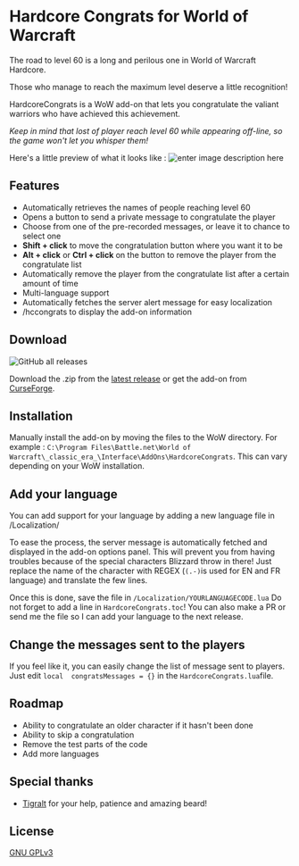 # Hardcore Congrats for World of Warcraft

The road to level 60 is a long and perilous one in World of Warcraft Hardcore.

Those who manage to reach the maximum level deserve a little recognition!

HardcoreCongrats is a WoW add-on that lets you congratulate the valiant warriors who have achieved this achievement.

*Keep in mind that lost of player reach level 60 while appearing off-line, so the game won't let you whisper them!*

Here's a little preview of what it looks like :
![enter image description here](https://media.discordapp.net/attachments/157405815429529601/1151595800888086649/image.png)

## Features

- Automatically retrieves the names of people reaching level 60
- Opens a button to send a private message to congratulate the player
- Choose from one of the pre-recorded messages, or leave it to chance to select one
- **Shift + click** to move the congratulation button where you want it to be
- **Alt + click** or **Ctrl + click** on the button to remove the player from the congratulate list
- Automatically remove the player from the congratulate list after a certain amount of time
- Multi-language support
- Automatically fetches the server alert message for easy localization
- /hccongrats to display the add-on information

## Download
![GitHub all releases](https://img.shields.io/github/downloads/Mouchoir/HardcoreCongrats/total)

Download the .zip from the [latest release](https://github.com/Mouchoir/HardcoreCongrats/releases) or get the add-on from [CurseForge](https://legacy.curseforge.com/wow/addons/hardcore-congrats).



## Installation

Manually install the add-on by moving the files to the WoW directory. For example :
`C:\Program Files\Battle.net\World of Warcraft\_classic_era_\Interface\AddOns\HardcoreCongrats`.
This can vary depending on your WoW installation.


## Add your language

You can add support for your language by adding a new language file in /Localization/

To ease the process, the server message is automatically fetched and displayed in the add-on options panel. This will prevent you from having troubles because of the special characters Blizzard throw in there!
Just replace the name of the character with REGEX (`(.-)`is used for EN and FR language) and translate the few lines.

Once this is done, save the file in `/Localization/YOURLANGUAGECODE.lua`
Do not forget to add a line in `HardcoreCongrats.toc`!
You can also make a PR or send me the file so I can add your language to the next release.

## Change the messages sent to the players

If you feel like it, you can easily change the list of message sent to players.
Just edit `local  congratsMessages = {}` in the `HardcoreCongrats.lua`file.
## Roadmap

- Ability to congratulate an older character if it hasn't been done
- Ability to skip a congratulation
- Remove the test parts of the code
- Add more languages

## Special thanks

 - [Tigralt](https://github.com/tigralt/) for your help, patience and amazing beard!

## License

[GNU GPLv3](https://choosealicense.com/licenses/gpl-3.0/)

